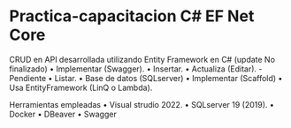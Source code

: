 # Practica-capacitacion C# EF Net Core
CRUD en API desarrollada utilizando Entity Framework en C# (update No finalizado) 
•	Implementar (Swagger).
•	Insertar.
•	Actualiza (Editar). - Pendiente
•	Listar.
•	Base de datos (SQLserver)
•	Implementar (Scaffold)
•	Usa EntityFramework (LinQ o Lambda).

Herramientas empleadas
•	Visual strudio 2022.
•	SQLserver 19 (2019).
•	Docker
•	DBeaver
•	Swagger
